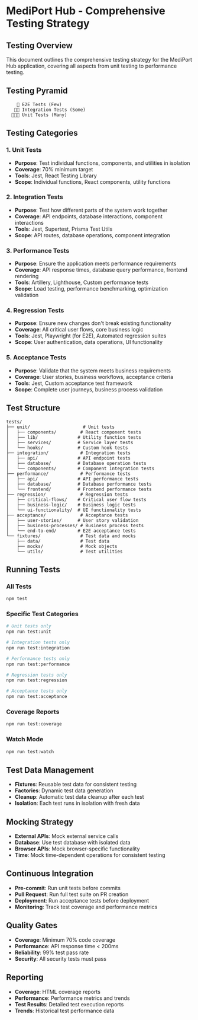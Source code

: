 # MediPort Hub - Comprehensive Testing Strategy

## Testing Overview

This document outlines the comprehensive testing strategy for the MediPort Hub application, covering all aspects from unit testing to performance testing.

## Testing Pyramid

```
    🔺 E2E Tests (Few)
   🔺🔺 Integration Tests (Some)
  🔺🔺🔺 Unit Tests (Many)
```

## Testing Categories

### 1. Unit Tests
- **Purpose**: Test individual functions, components, and utilities in isolation
- **Coverage**: 70% minimum target
- **Tools**: Jest, React Testing Library
- **Scope**: Individual functions, React components, utility functions

### 2. Integration Tests
- **Purpose**: Test how different parts of the system work together
- **Coverage**: API endpoints, database interactions, component interactions
- **Tools**: Jest, Supertest, Prisma Test Utils
- **Scope**: API routes, database operations, component integration

### 3. Performance Tests
- **Purpose**: Ensure the application meets performance requirements
- **Coverage**: API response times, database query performance, frontend rendering
- **Tools**: Artillery, Lighthouse, Custom performance tests
- **Scope**: Load testing, performance benchmarking, optimization validation

### 4. Regression Tests
- **Purpose**: Ensure new changes don't break existing functionality
- **Coverage**: All critical user flows, core business logic
- **Tools**: Jest, Playwright (for E2E), Automated regression suites
- **Scope**: User authentication, data operations, UI functionality

### 5. Acceptance Tests
- **Purpose**: Validate that the system meets business requirements
- **Coverage**: User stories, business workflows, acceptance criteria
- **Tools**: Jest, Custom acceptance test framework
- **Scope**: Complete user journeys, business process validation

## Test Structure

```
tests/
├── unit/                    # Unit tests
│   ├── components/         # React component tests
│   ├── lib/               # Utility function tests
│   ├── services/          # Service layer tests
│   └── hooks/             # Custom hook tests
├── integration/            # Integration tests
│   ├── api/               # API endpoint tests
│   ├── database/          # Database operation tests
│   └── components/        # Component integration tests
├── performance/            # Performance tests
│   ├── api/               # API performance tests
│   ├── database/          # Database performance tests
│   └── frontend/          # Frontend performance tests
├── regression/             # Regression tests
│   ├── critical-flows/    # Critical user flow tests
│   ├── business-logic/    # Business logic tests
│   └── ui-functionality/  # UI functionality tests
├── acceptance/             # Acceptance tests
│   ├── user-stories/      # User story validation
│   ├── business-processes/ # Business process tests
│   └── end-to-end/        # E2E acceptance tests
└── fixtures/               # Test data and mocks
    ├── data/               # Test data
    ├── mocks/              # Mock objects
    └── utils/              # Test utilities
```

## Running Tests

### All Tests
```bash
npm test
```

### Specific Test Categories
```bash
# Unit tests only
npm run test:unit

# Integration tests only
npm run test:integration

# Performance tests only
npm run test:performance

# Regression tests only
npm run test:regression

# Acceptance tests only
npm run test:acceptance
```

### Coverage Reports
```bash
npm run test:coverage
```

### Watch Mode
```bash
npm run test:watch
```

## Test Data Management

- **Fixtures**: Reusable test data for consistent testing
- **Factories**: Dynamic test data generation
- **Cleanup**: Automatic test data cleanup after each test
- **Isolation**: Each test runs in isolation with fresh data

## Mocking Strategy

- **External APIs**: Mock external service calls
- **Database**: Use test database with isolated data
- **Browser APIs**: Mock browser-specific functionality
- **Time**: Mock time-dependent operations for consistent testing

## Continuous Integration

- **Pre-commit**: Run unit tests before commits
- **Pull Request**: Run full test suite on PR creation
- **Deployment**: Run acceptance tests before deployment
- **Monitoring**: Track test coverage and performance metrics

## Quality Gates

- **Coverage**: Minimum 70% code coverage
- **Performance**: API response time < 200ms
- **Reliability**: 99% test pass rate
- **Security**: All security tests must pass

## Reporting

- **Coverage**: HTML coverage reports
- **Performance**: Performance metrics and trends
- **Test Results**: Detailed test execution reports
- **Trends**: Historical test performance data

